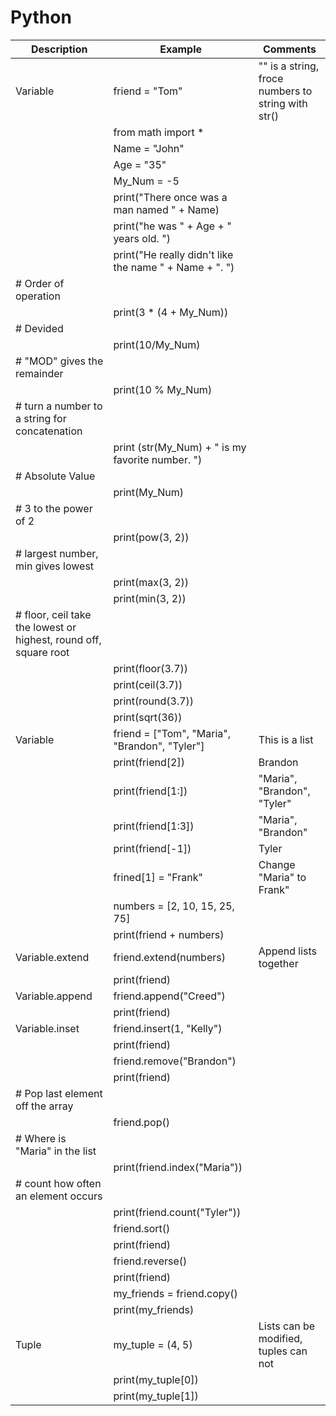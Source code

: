 # Python

| Description | Example | Comments |
| ------------- | ------------- | ------------- |
| Variable | friend = "Tom" | "" is a string, froce numbers to string with str() |
|| from math import * ||
|| Name = "John"||
|| Age = "35"||
|| My_Num = -5||
|| print("There once was a man named " + Name)||
|| print("he was " + Age + " years old.  ")||
|| print("He really didn't like the name " + Name + ".  ")||
|# Order of operation|||
||print(3 * (4 + My_Num))||
|# Devided|||
||print(10/My_Num)||
|# "MOD" gives the remainder|||
||print(10 % My_Num)||
|# turn a number to a string for concatenation|||
||print (str(My_Num) + " is my favorite number.  ")||
|# Absolute Value|||
||print(My_Num)||
|# 3 to the power of 2|||
||print(pow(3, 2))||
|# largest number, min gives lowest|||
||print(max(3, 2))||
||print(min(3, 2))||
|# floor, ceil take the lowest or highest, round off, square root|||
||print(floor(3.7))||
||print(ceil(3.7))||
||print(round(3.7))||
||print(sqrt(36))||
| Variable | friend = ["Tom", "Maria", "Brandon", "Tyler"] | This is a list |
|| print(friend[2]) | Brandon | 
|| print(friend[1:])| "Maria", "Brandon", "Tyler" |
|| print(friend[1:3])| "Maria", "Brandon" |
|| print(friend[-1])| Tyler |
|| frined[1] = "Frank" | Change "Maria" to Frank" |
|| numbers = [2, 10, 15, 25, 75]||
|| print(friend + numbers)||
| Variable.extend | friend.extend(numbers) | Append lists together |
||print(friend)||
| Variable.append | friend.append("Creed")|  |
||print(friend)||
| Variable.inset | friend.insert(1, "Kelly")|  |
||print(friend)||
||friend.remove("Brandon")||
||print(friend)||
|# Pop last element off the array|||
||friend.pop()||
|# Where is "Maria" in the list|||
||print(friend.index("Maria"))||
|# count how often an element occurs|||
||print(friend.count("Tyler"))||
||friend.sort()||
||print(friend)||
||friend.reverse()||
||print(friend)||
||my_friends = friend.copy()||
||print(my_friends)||
|Tuple|my_tuple = (4, 5)|Lists can be modified, tuples can not|
||print(my_tuple[0])||
||print(my_tuple[1])||
